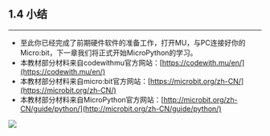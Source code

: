 ## 1.4 小结 ##
----------

- 至此你已经完成了前期硬件软件的准备工作，打开MU，与PC连接好你的Micro:bit，下一章我们将正式开始MicroPython的学习。
- 本教材部分材料来自codewithmu官方网站：[https://codewith.mu/en/](https://codewith.mu/en/)
- 本教材部分材料来自micro:bit官方网站：[https://microbit.org/zh-CN/](https://microbit.org/zh-CN/)
- 本教材部分材料来自MicroPython官方网站：[http://microbit.org/zh-CN/guide/python/](http://microbit.org/zh-CN/guide/python/)

[![](https://i.imgur.com/RNOCi1W.png)](https://shop69086944.taobao.com/?spm=a230r.7195193.1997079397.2.S0soLy)

